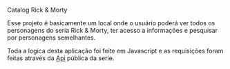 Catalog Rick & Morty

Esse projeto é basicamente um local onde o usuário poderá ver todos os personagens do seria Rick & Morty, ter acesso a informações e pesquisar por personagens semelhantes.

Toda a logica desta aplicação foi feite em Javascript e as requisições foram feitas através da [Api](https://rickandmortyapi.com/documentation/#introduction) pública da serie.
